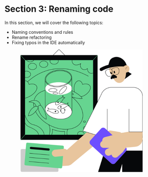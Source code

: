 # Section 3: Renaming code

In this section, we will cover the following topics:
- Naming conventions and rules
- Rename refactoring
- Fixing typos in the IDE automatically

<p align="center">
    <img src="../../../util/src/main/resources/images/RenamingCode/Introduction/renaming_code_intro.png" alt="Renaming code" width="400"/>
</p>